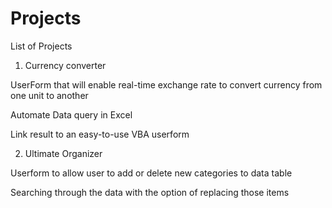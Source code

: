 # Projects
List of Projects

1. Currency converter

UserForm that will enable real-time exchange rate to convert currency from one unit to another

Automate Data query in Excel 

Link result to an easy-to-use VBA userform

2. Ultimate Organizer 

Userform to allow user to add or delete new categories to data table

Searching through the data with the option of replacing those items

